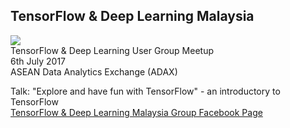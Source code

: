 ## TensorFlow & Deep Learning Malaysia

![](https://scontent.fkul8-1.fna.fbcdn.net/v/t31.0-8/18558599_10154402208351968_2712279408963554250_o.jpg?oh=7d6bc16a6020565ff2e9a02da10442da&oe=599CCA1B)
<br />
TensorFlow &amp; Deep Learning User Group Meetup<br />
6th July 2017<br />
ASEAN Data Analytics Exchange (ADAX)

Talk: "Explore and have fun with TensorFlow" - an introductory to TensorFlow
<br />
[TensorFlow & Deep Learning Malaysia Group Facebook Page](http://www.facebook.com/groups/TensorFlowMY)

